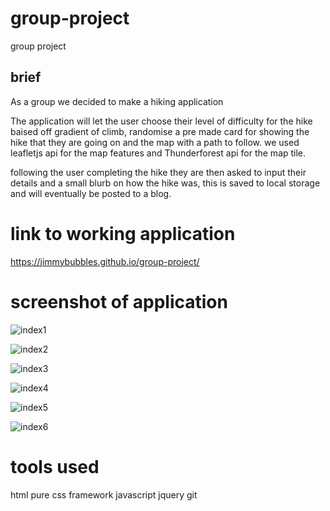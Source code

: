 # group-project
group project

## brief

As a group we decided to make a hiking application 

The application will let the user choose their level of difficulty for the hike baised off gradient of climb, randomise a pre made card for showing the hike that they are going on and the map with a path to follow. we used leafletjs api for the map features and Thunderforest api for the map tile.

following the user completing the hike they are then asked to input their details and a small blurb on how the hike was, this is saved to local storage and will eventually be posted to a blog.

# link to working application

https://jimmybubbles.github.io/group-project/

# screenshot of application

![index1](https://user-images.githubusercontent.com/110278837/192962255-a652bfc4-a547-42b6-9335-643adf7bd482.png)


![index2](https://user-images.githubusercontent.com/110278837/192962363-05a74a25-14c6-4684-ba99-ec228bfd5931.png)


![index3](https://user-images.githubusercontent.com/110278837/192962458-7f1ba049-375d-42e8-94ff-56bc5fcffe24.png)


![index4](https://user-images.githubusercontent.com/110278837/192962511-a9237ee8-d3f1-4865-b94b-91e347872ac8.png)


![index5](https://user-images.githubusercontent.com/110278837/192962578-06ec2371-135a-40e0-aea0-d8f3d63adac1.png)


![index6](https://user-images.githubusercontent.com/110278837/192962622-27df072e-88d2-4bf1-8554-6e4f2b4eed87.png)


# tools used
html
pure css framework
javascript 
jquery 
git 

